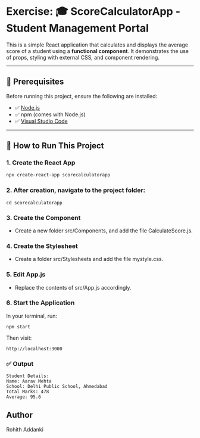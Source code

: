 # Exercise: 🎓 ScoreCalculatorApp - Student Management Portal

This is a simple React application that calculates and displays the average score of a student using a **functional component**. It demonstrates the use of props, styling with external CSS, and component rendering.


---

## 🧰 Prerequisites

Before running this project, ensure the following are installed:

- ✅ [Node.js](https://nodejs.org/)
- ✅ npm (comes with Node.js)
- ✅ [Visual Studio Code](https://code.visualstudio.com/)

---

## 🚀 How to Run This Project

### 1. Create the React App

```bash
npx create-react-app scorecalculatorapp
````

### 2. After creation, navigate to the project folder:
```
cd scorecalculatorapp
```

### 3. Create the Component
- Create a new folder src/Components, and add the file CalculateScore.js.

### 4. Create the Stylesheet
- Create a folder src/Stylesheets and add the file mystyle.css.


### 5. Edit App.js
- Replace the contents of src/App.js accordingly.

### 6. Start the Application
In your terminal, run:
```
npm start
```
Then visit:
```
http://localhost:3000
```
### ✅ Output
```
Student Details:
Name: Aarav Mehta
School: Delhi Public School, Ahmedabad
Total Marks: 478
Average: 95.6
```

## Author
Rohith Addanki